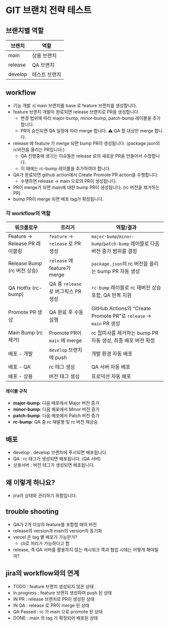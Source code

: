 # GIT 브랜치 전략 테스트

## 브랜치별 역할

| 브랜치  | 역할          |
| ------- | ------------- |
| main    | 상용 브랜치   |
| release | QA 브랜치     |
| develop | 테스트 브랜치 |

## workflow

- 기능 개발 시 main 브랜치를 base 로 feature 브랜치를 생성합니다.
- feature 브랜치 개발이 완료되면 release 브랜치로 PR을 생성합니다.
  - 변경 범위에 따라 major-bump, minor-bump, patch-bump 레이블을 추가합니다.
  - PR이 승인되면 QA 일정에 따라 merge 합니다. ⚠️ QA 할 대상만 merge 합니다.
- release 에 feature 가 merge 되면 bump PR이 생성됩니다. (package.json의 rc버전을 올리는 PR입니다.)
  - QA 진행중에 생기는 이슈들은 release 로의 새로운 PR을 만들어서 수정합니다.
  - 이 때에는 rc-bump 레이블을 추가하여야 합니다.
- QA가 완료되면 github action에서 Create Promote PR action을 수행합니다.
  - 수행하면 release -> main 으로의 PR이 생성됩니다.
- PR이 merge가 되면 main에 대한 bump PR이 생성됩니다. (rc 버전을 제거하는 PR)
- bump PR이 merge 되면 배포 tag가 확정됩니다.

### 각 workflow의 역할

| 워크플로우                    | 트리거                              | 역할/결과                                                                  |
| ----------------------------- | ----------------------------------- | -------------------------------------------------------------------------- |
| Feature → Release PR 레이블링 | `feature` → `release` 로 PR 생성    | `major-bump`/`minor-bump`/`patch-bump` 레이블로 다음 버전 증가 범위를 결정 |
| Release Bump (rc 버전 상승)   | `release` 에 feature가 merge        | `package.json`의 rc 버전을 올리는 bump PR 자동 생성                        |
| QA Hotfix (rc-bump)           | QA 중 `release` 로 버그픽스 PR 생성 | `rc-bump` 레이블로 rc 재버전 상승 포함, QA 반복 지원                       |
| Promote PR 생성               | QA 완료 후 수동 실행                | GitHub Actions의 “Create Promote PR”로 `release` → `main` PR 생성          |
| Main Bump (rc 제거)           | Promote PR이 `main` 에 merge        | rc 접미사를 제거하는 bump PR 자동 생성, 최종 배포 버전 확정                |
| 배포 - 개발                   | `develop` 브랜치에 push             | 개발 환경 자동 배포                                                        |
| 배포 - QA                     | rc 태그 생성                        | QA 서버 자동 배포                                                          |
| 배포 - 상용                   | 버전 태그 생성                      | 프로덕션 자동 배포                                                         |

#### 레이블 규칙

- **major-bump**: 다음 배포에서 Major 버전 증가
- **minor-bump**: 다음 배포에서 Minor 버전 증가
- **patch-bump**: 다음 배포에서 Patch 버전 증가
- **rc-bump**: QA 중 rc 재발행 및 rc 버전 재상승

## 배포

- develop : develop 브랜치에 푸시되면 배포됩니다.
- QA : rc 태그가 생성되면 배포됩니다. (QA 서버)
- 상용서버 : 버전 태그가 생성되면 배포됩니다.

## 왜 이렇게 하나요?

- jira의 상태와 관리하기 위함입니다.

## trouble shooting

- QA가 2개 이상의 feature를 포함할 때의 버전
- release의 version과 main의 version의 동기화
- vercel 은 tag 별 배포가 가능한가?
  - cli로 처리가 가능하다고 함
- release, 즉 QA 서버를 활용하지 않는 캐시워크 쪽과 협업 시에는 어떻게 해야될까?

## jira의 workflow와의 연계

- TODO : feature 브랜치 생성되지 않은 상태
- In progress : feature 브랜치 생성하여 push 된 상태
- IN PR : release 브랜치로 PR이 생성된 상태
- IN QA : release 로 PR이 merge 된 상태
- QA Passed : rc 가 main 으로 promote 된 상태
- DONE : main 의 tag 가 확정되어 배포된 상태
